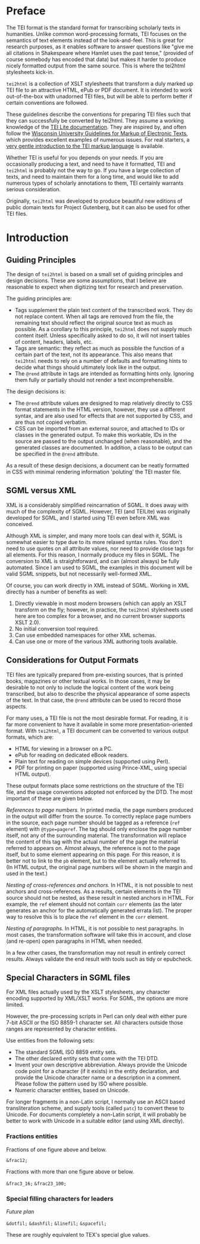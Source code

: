 # Preface #

The TEI format is the standard format for transcribing scholarly texts in humanities. Unlike common word-processing formats, TEI focuses on the semantics of text elements instead of the look-and-feel. This is great for research purposes, as it enables software to answer questions like "give me all citations in Shakespeare where Hamlet uses the past tense," (provided of course somebody has encoded that data) but makes it harder to produce nicely formatted output from the same source. This is where the tei2html stylesheets kick-in.

`tei2html` is a collection of XSLT stylesheets that transform a duly marked up TEI file to an attractive HTML, ePub or PDF document. It is intended to work out-of-the-box with unadorned TEI files, but will be able to perform better if certain conventions are followed.

These guidelines describe the conventions for preparing TEI files such that they can successfully be converted by tei2html. They assume a working knowledge of the [TEI Lite documentation](http://www.tei-c.org/Lite/teiu5_en.html). They are inspired by, and often follow the [Wisconsin University Guidelines for Markup of Electronic Texts](http://uwdcc.library.wisc.edu/resources/etext/TEIGuidelines.shtml), which provides excellent examples of numerous issues. For real starters, a [very gentle introduction to the TEI markup language](http://www.tei-c.org/Support/Learn/mueller-index.htm) is available.

Whether TEI is useful for you depends on your needs. If you are occasionally producing a text, and need to have it formatted, TEI and `tei2html` is probably not the way to go. If you have a large collection of texts, and need to maintain them for a long time, and would like to add numerous types of scholarly annotations to them, TEI certainly warrants serious consideration.

Originally, `tei2html` was developed to produce beautiful new editions of public domain texts for Project Gutenberg, but it can also be used for other TEI files.

# Introduction #

## Guiding Principles ##

The design of `tei2html` is based on a small set of guiding principles and design decisions. These are some assumptions, that I believe are reasonable to expect when digitizing text for research and preservation.

The guiding principles are:

  * Tags supplement the plain text content of the transcribed work. They do not replace content. When all tags are  removed from the file, the remaining text should reflect the original source text as much as possible. As a corollary to this principle, `tei2html` does not supply much content itself. Unless specifically asked to do so, it will not insert tables of content, headers, labels, etc.
  * Tags are semantic: they reflect as much as possible the function of a certain part of the text, not its appearance. This also means that `tei2html` needs to rely on a number of defaults and formatting hints to decide what things should ultimately look like in the output.
  * The `@rend` attribute in tags are intended as formatting hints only. Ignoring them fully or partially should not render a text incomprehensible.

The design decisions is:

  * The `@rend` attribute values are designed to map relatively directly to CSS format statements in the HTML version, however, they use a different syntax, and are also used for effects that are not supported by CSS, and are thus not copied verbatim.
  * CSS can be imported from an external source, and attached to IDs or classes in the generated output. To make this workable, IDs in the source are passed to the output unchanged (when reasonable), and the generated classes are documented. In addition, a class to be output can be specified in the `@rend` attribute.

As a result of these design decisions, a document can be neatly formatted in CSS with minimal rendering information 'poluting' the TEI master file.


## SGML versus XML ##

XML is a considerably simplified reincarnation of SGML. It does away with much of the complexity of SGML. However, TEI (and TEILite) was originally developed for SGML, and I started using TEI even before XML was conceived.

Although XML is simpler, and many more tools can deal with it, SGML is somewhat easier to type due to its more relaxed syntax rules. You don't need to use quotes on all attribute values, nor need to provide close tags for all elements. For this reason, I normally produce my files in SGML. The conversion to XML is straightforward, and can (almost always) be fully automated. Since I am used to SGML, the examples in this document will be valid SGML snippets, but not necessarily well-formed XML.

Of course, you can work directly in XML instead of SGML. Working in XML directly has a number of benefits as well:

  1. Directly viewable in most modern browsers (which can apply an XSLT transform on the fly; however, in practice, the `tei2html` stylesheets used here are too complex for a browser, and no current browser supports XSLT 2.0).
  2. No initial conversion tool required.
  3. Can use embedded namespaces for other XML schemas.
  4. Can use one or more of the various XML authoring tools available.


## Considerations for Output Formats ##

TEI files are typically prepared from pre-existing sources, that is printed books, magazines or other textual works. In those cases, it may be desirable to not only to include the logical content of the work being transcribed, but also to describe the physical appearance of some aspects of the text. In that case, the `@rend` attribute can be used to record those aspects.

For many uses, a TEI file is not the most desirable format. For reading, it is far more convenient to have it available in some more presentation-oriented format. With `tei2html`, a TEI document can be converted to various output formats, which are:


  * HTML for viewing in a browser on a PC.
  * ePub for reading on dedicated eBook readers.
  * Plain text for reading on simple devices (supported using Perl).
  * PDF for printing on paper (supported using Prince-XML, using special HTML output).


These output formats place some restrictions on the structure of the TEI file, and the usage conventions adopted not enforced by the DTD. The most important of these are given below.

_References to page numbers._ In printed media, the page numbers produced in the output will differ from the source. To correctly replace page numbers in the source, each page number should be tagged as a reference (`ref` element) with `@type=pageref`. The tag should only enclose the page number itself, not any of the surrounding material. The transformation will replace the content of this tag with the actual number of the page the material referred to appears on. Almost always, the reference is not to the page itself, but to some element appearing on this page. For this reason, it is better not to link to the `pb` element, but to the element actually referred to. (In HTML output, the original page numbers will be shown in the margin and used in the text.)

_Nesting of cross-references and anchors._ In HTML, it is not possible to nest anchors and cross-references. As a results, certain elements in the TEI source should not be nested, as these result in nested anchors in HTML. For example, the `ref` element should not contain `corr` elements (as the later generates an anchor for the automatically generated errata list). The proper way to resolve this is to place the `ref` element in the `corr` element.

_Nesting of paragraphs._ In HTML, it is not possible to nest paragraphs. In most cases, the transformation software will take this in account, and close (and re-open) open paragraphs in HTML when needed.

In a few other cases, the transformation may not result in entirely correct results. Always validate the end result with tools such as tidy or epubcheck.


## Special Characters in SGML files ##

For XML files actually used by the XSLT stylesheets, any character encoding supported by XML/XSLT works. For SGML, the options are more limited.

However, the pre-processing scripts in Perl can only deal with either pure 7-bit ASCII or the ISO 8859-1 character set. All characters outside those ranges are represented by character entities.

Use entities from the following sets:

  * The standard SGML ISO 8859 entity sets.
  * The other declared entity sets that come with the TEI DTD.
  * Invent your own descriptive abbreviation. Always provide the Unicode code point for a character (if it exists) in the entity declaration, and provide the Unicode character name or a description in a comment. Please follow the pattern used by ISO where possible.
  * Numeric character entities, based on Unicode.

For longer fragments in a non-Latin script, I normally use an ASCII based transliteration scheme, and supply tools (called `patc`) to convert these to Unicode. For documents completely a non-Latin script, it will probably be better to work with Unicode in a suitable editor (and using XML directly).


### Fractions entities ###

Fractions of one figure above and below.

`&frac12;`

Fractions with more than one figure above or below.

`&frac3_16;`
`&frac23_100;`

### Special filling characters for leaders ###

_Future plan_

`&dotfil;`
`&dashfil;`
`&linefil;`
`&spacefil;`

These are roughly equivalent to TEX's special glue values.
